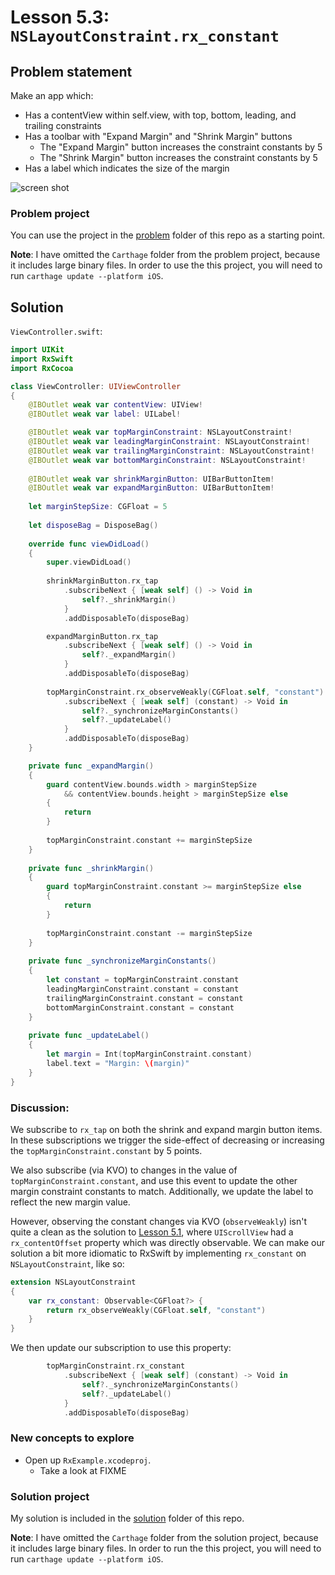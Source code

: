 # Lesson 5.3: `NSLayoutConstraint.rx_constant`

## Problem statement

Make an app which:

* Has a contentView within self.view, with top, bottom, leading, and trailing constraints
* Has a toolbar with "Expand Margin" and "Shrink Margin" buttons
  * The "Expand Margin" button increases the constraint constants by 5
  * The "Shrink Margin" button increases the constraint constants by 5
* Has a label which indicates the size of the margin

![screen shot](https://raw.githubusercontent.com/pepaslabs/LearningRxSwift/master/lesson5.3_rx_constant/.media/Screen%20Shot%202015-11-28%20at%208.49.17%20PM.png)

### Problem project

You can use the project in the [problem](problem) folder of this repo as a starting point.

**Note**: I have omitted the `Carthage` folder from the problem project, because it includes large binary files.  In order to use the this project, you will need to run `carthage update --platform iOS`.

## Solution

`ViewController.swift`:

```swift
import UIKit
import RxSwift
import RxCocoa

class ViewController: UIViewController
{
    @IBOutlet weak var contentView: UIView!
    @IBOutlet weak var label: UILabel!

    @IBOutlet weak var topMarginConstraint: NSLayoutConstraint!
    @IBOutlet weak var leadingMarginConstraint: NSLayoutConstraint!
    @IBOutlet weak var trailingMarginConstraint: NSLayoutConstraint!
    @IBOutlet weak var bottomMarginConstraint: NSLayoutConstraint!
    
    @IBOutlet weak var shrinkMarginButton: UIBarButtonItem!
    @IBOutlet weak var expandMarginButton: UIBarButtonItem!
    
    let marginStepSize: CGFloat = 5
    
    let disposeBag = DisposeBag()
    
    override func viewDidLoad()
    {
        super.viewDidLoad()
        
        shrinkMarginButton.rx_tap
            .subscribeNext { [weak self] () -> Void in
                self?._shrinkMargin()
            }
            .addDisposableTo(disposeBag)

        expandMarginButton.rx_tap
            .subscribeNext { [weak self] () -> Void in
                self?._expandMargin()
            }
            .addDisposableTo(disposeBag)
        
        topMarginConstraint.rx_observeWeakly(CGFloat.self, "constant")
            .subscribeNext { [weak self] (constant) -> Void in
                self?._synchronizeMarginConstants()
                self?._updateLabel()
            }
            .addDisposableTo(disposeBag)
    }

    private func _expandMargin()
    {
        guard contentView.bounds.width > marginStepSize
            && contentView.bounds.height > marginStepSize else
        {
            return
        }
        
        topMarginConstraint.constant += marginStepSize
    }
    
    private func _shrinkMargin()
    {
        guard topMarginConstraint.constant >= marginStepSize else
        {
            return
        }
        
        topMarginConstraint.constant -= marginStepSize
    }
    
    private func _synchronizeMarginConstants()
    {
        let constant = topMarginConstraint.constant
        leadingMarginConstraint.constant = constant
        trailingMarginConstraint.constant = constant
        bottomMarginConstraint.constant = constant
    }
    
    private func _updateLabel()
    {
        let margin = Int(topMarginConstraint.constant)
        label.text = "Margin: \(margin)"
    }
}
```

### Discussion:

We subscribe to `rx_tap` on both the shrink and expand margin button items.  In these subscriptions we trigger the side-effect of decreasing or increasing the `topMarginConstraint.constant` by 5 points.

We also subscribe (via KVO) to changes in the value of `topMarginConstraint.constant`, and use this event to update the other margin constraint constants to match.  Additionally, we update the label to reflect the new margin value.

However, observing the constant changes via KVO (`observeWeakly`) isn't quite a clean as the solution to [Lesson 5.1](/lesson5.1_uiscrollview_rxdelegate), where `UIScrollView` had a `rx_contentOffset` property which was directly observable.  We can make our solution a bit more idiomatic to RxSwift by implementing `rx_constant` on `NSLayoutConstraint`, like so:

```swift
extension NSLayoutConstraint
{
    var rx_constant: Observable<CGFloat?> {
        return rx_observeWeakly(CGFloat.self, "constant")
    }
}
```

We then update our subscription to use this property:

```swift
        topMarginConstraint.rx_constant
            .subscribeNext { [weak self] (constant) -> Void in
                self?._synchronizeMarginConstants()
                self?._updateLabel()
            }
            .addDisposableTo(disposeBag)
```

### New concepts to explore

* Open up `RxExample.xcodeproj`.
  * Take a look at FIXME

### Solution project

My solution is included in the [solution](solution) folder of this repo.

**Note**: I have omitted the `Carthage` folder from the solution project, because it includes large binary files.  In order to run the this project, you will need to run `carthage update --platform iOS`.

